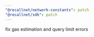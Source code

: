 ```yaml
---
"@recallnet/network-constants": patch
"@recallnet/sdk": patch
---
```


fix gas estimation and query limit errors
